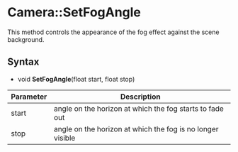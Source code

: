 # Camera::SetFogAngle

This method controls the appearance of the fog effect against the scene background.

## Syntax

- void **SetFogAngle**(float start, float stop)

| Parameter | Description |
|---|---|
| start | angle on the horizon at which the fog starts to fade out | 
| stop | angle on the horizon at which the fog is no longer visible |
